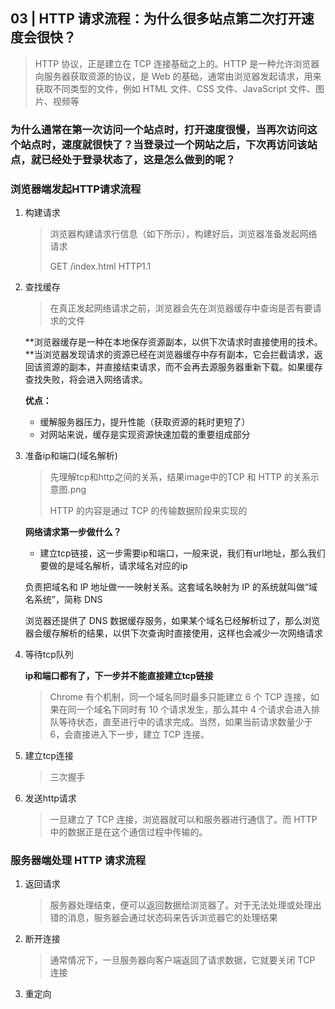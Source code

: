 ## 03 | HTTP 请求流程：为什么很多站点第二次打开速度会很快？

> HTTP 协议，正是建立在 TCP 连接基础之上的。HTTP 是一种允许浏览器向服务器获取资源的协议，是 Web 的基础，通常由浏览器发起请求，用来获取不同类型的文件，例如 HTML 文件、CSS 文件、JavaScript 文件、图片、视频等

### 为什么通常在第一次访问一个站点时，打开速度很慢，当再次访问这个站点时，速度就很快了？当登录过一个网站之后，下次再访问该站点，就已经处于登录状态了，这是怎么做到的呢？

### 浏览器端发起HTTP请求流程

1. 构建请求

   > 浏览器构建请求行信息（如下所示），构建好后，浏览器准备发起网络请求
   >
   > GET /index.html HTTP1.1

2. 查找缓存

   > 在真正发起网络请求之前，浏览器会先在浏览器缓存中查询是否有要请求的文件

   **浏览器缓存是一种在本地保存资源副本，以供下次请求时直接使用的技术。**当浏览器发现请求的资源已经在浏览器缓存中存有副本，它会拦截请求，返回该资源的副本，并直接结束请求，而不会再去源服务器重新下载。如果缓存查找失败，将会进入网络请求。

   **优点：**

   - 缓解服务器压力，提升性能（获取资源的耗时更短了）
   - 对网站来说，缓存是实现资源快速加载的重要组成部分

3. 准备ip和端口(域名解析)

   > 先理解tcp和http之间的关系，结果image中的TCP 和 HTTP 的关系示意图.png
   >
   > HTTP 的内容是通过 TCP 的传输数据阶段来实现的

   **网络请求第一步做什么？**

   - 建立tcp链接，这一步需要ip和端口，一般来说，我们有url地址，那么我们要做的是域名解析，请求域名对应的ip

   负责把域名和 IP 地址做一一映射关系。这套域名映射为 IP 的系统就叫做“域名系统”，简称 DNS

   浏览器还提供了 DNS 数据缓存服务，如果某个域名已经解析过了，那么浏览器会缓存解析的结果，以供下次查询时直接使用，这样也会减少一次网络请求

4. 等待tcp队列

   **ip和端口都有了，下一步并不能直接建立tcp链接**

   > Chrome 有个机制，同一个域名同时最多只能建立 6 个 TCP 连接，如果在同一个域名下同时有 10 个请求发生，那么其中 4 个请求会进入排队等待状态，直至进行中的请求完成。当然，如果当前请求数量少于 6，会直接进入下一步，建立 TCP 连接。

5. 建立tcp连接

   > 三次握手

6. 发送http请求

   > 一旦建立了 TCP 连接，浏览器就可以和服务器进行通信了。而 HTTP 中的数据正是在这个通信过程中传输的。

### 服务器端处理 HTTP 请求流程

1. 返回请求

   > 服务器处理结束，便可以返回数据给浏览器了。对于无法处理或处理出错的消息，服务器会通过状态码来告诉浏览器它的处理结果

2. 断开连接

   > 通常情况下，一旦服务器向客户端返回了请求数据，它就要关闭 TCP 连接

3. 重定向





















